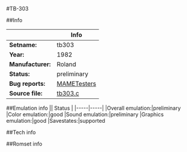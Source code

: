 #TB-303

##Info

||Info|
|-----|-----|
|**Setname:**|tb303
|**Year:**|1982
|**Manufacturer:**|Roland
|**Status:**|preliminary
|**Bug reports:**|[MAMETesters](http://mametesters.org/view_all_set.php?type=1&temporary=y&search=tb303.c)
|**Source file:**|[tb303.c](https://github.com/mamedev/mame/blob/master/src/mess/drivers/tb303.c)

##Emulation info
|| Status |
|-----|-----|
|Overall emulation:|preliminary
|Color emulation:|good
|Sound emulation:|preliminary
|Graphics emulation:|good
|Savestates:|supported

##Tech info

##Romset info

<!--- START OF EDITED COMMENT DO NOT TOUCH TEXT ABOVE-->
